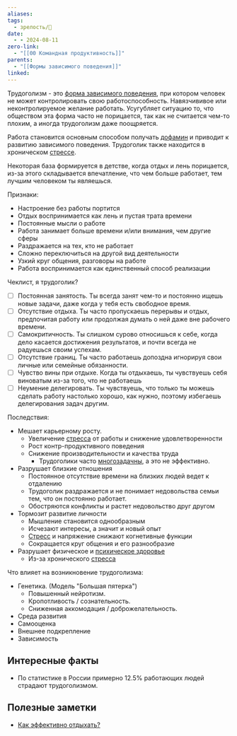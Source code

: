 ```yaml
---
aliases: 
tags:
  - зрелость/🌱
date:
  - - 2024-08-11
zero-link:
  - "[[00 Командная продуктивность]]"
parents:
  - "[[Формы зависимого поведения]]"
linked:
---
```

Трудоголизм - это [форма зависимого поведения](Формы%20зависимого%20поведения.md), при котором человек не может контролировать свою работоспособность. Навязчививое или неконтролируемое желание работать. Усугубляет ситуацию то, что обществом эта форма часто не порицается, так как не считается чем-то плохим, а иногда трудоголизм даже поощряется.

Работа становится основным способом получать [дофамин](Дофамин.md) и приводит к развитию зависимого поведения. Трудоголик также находится в хроническом [стрессе](Стресс.md).

Некоторая база формируется в детстве, когда отдых и лень порицается, из-за этого складывается впечатление, что чем больше работает, тем лучшим человеком ты являешься.

Признаки:
- Настроение без работы портится
- Отдых воспринимается как лень и пустая трата времени
- Постоянные мысли о работе
- Работа занимает больше времени и/или внимания, чем другие сферы
- Раздражается на тех, кто не работает
- Сложно переключиться на другой вид деятельности
- Узкий круг общения, разговоры на работе
- Работа воспринимается как единственный способ реализации

Чеклист, я трудоголик?
- [ ] Постоянная занятость. Ты всегда занят чем-то и постоянно ищешь новые задачи, даже когда у тебя есть свободное время.
- [ ] Отсутствие отдыха. Ты часто пропускаешь перерывы и отдых, предпочитая работу или продолжая думать о ней даже вне рабочего времени.
- [ ] Самокритичность. Ты слишком сурово относишься к себе, когда дело касается достижения результатов, и почти всегда не радуешься своим успехам.
- [ ] Отсутствие границ. Ты часто работаешь допоздна игнорируя свои личные или семейные обязанности.
- [ ] Чувство вины при отдыхе. Когда ты отдыхаешь, ты чувствуешь себя виноватым из-за того, что не работаешь
- [ ] Неумение делегировать. Ты чувствуешь, что только ты можешь сделать работу настолько хорошо, как нужно, поэтому избегаешь делегирования задач другим.

Последствия:
- Мешает карьерному росту.
	- Увеличение [стресса](Стресс.md) от работы и снижение удовлетворенности
	- Рост контр-продуктивного поведения
	- Снижение производительности и качества труда
		- Трудоголики часто [многозадачны](Многозадачность%20у%20человека.md), а это не эффективно.
- Разрушает близкие отношения
	- Постоянное отсутствие времени на близких людей ведет к отдалению
	- Трудоголик раздражается и не понимает недовольства семьи тем, что он постоянно работает.
	- Обостряются конфликты и растет недовольство друг другом
- Тормозит развитие личности
	- Мышление становится однообразным
	- Исчезают интересы, а значит и новый опыт
	- [Стресс](Стресс.md) и напряжение снижают когнетивные функции
	- Сокращается круг общения и его разнообразие
-  Разрушает физическое и [психическое здоровье](Ментальное%20здоровье.md)
	- Из-за хронического [стресса](Стресс.md)

Что влияет на возникновение трудоголизма:
- Генетика. (Модель "Большая пятерка")
	- Повышенный нейротизм.
	- Кропотливость / сознательность.
	- Сниженная аккомодация / доброжелательность.
- Среда развития
- Самооценка
- Внешнее подкрепление
- Зависимость
## Интересные факты
- По статистике в России примерно 12.5% работающих людей страдают трудоголизмом.

## Полезные заметки
- [Как эффективно отдыхать?](Как%20эффективно%20отдыхать?.md)